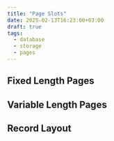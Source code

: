 ```yaml
---
title: "Page Slots"
date: 2025-02-13T16:23:00+03:00
draft: true
tags:
  - database
  - storage
  - pages
---
```


## Fixed Length Pages

## Variable Length Pages

## Record Layout
